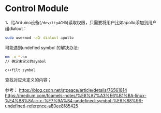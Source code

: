 # Control Module


1、给Arduino设备(`/dev/ttyACM0`)读取权限，只需要将用户比如apollo添加到用户组dialout：
```bash
sudo usermod -aG　dialout apollo
```


可能遇到undefied symbol 的解决办法:

```bash
nm -u *.so
// 确定未定义的symbol
```

```bash
c++filt symbol
```

查找对应未定义的内容；


参考：
https://blog.csdn.net/stpeace/article/details/76561814
https://medium.com/fcamels-notes/%E8%A7%A3%E6%B1%BA-linux-%E4%B8%8A-c-c-%E7%9A%84-undefined-symbol-%E6%88%96-undefined-reference-a80ee8f85425